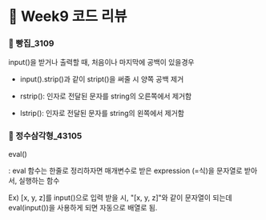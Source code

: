 # :pencil: Week9 코드 리뷰

### :round_pushpin: 빵집_3109

input()을 받거나 출력할 때, 처음이나 마지막에 공백이 있을경우

- input().strip()과 같이 stript()을 써줄 시 양쪽 공백 제거

- rstrip(): 인자로 전달된 문자를 string의 오른쪽에서 제거함

- lstrip():  인자로 전달된 문자를 string의 왼쪽에서 제거함

### :round_pushpin: 정수삼각형_43105

eval()

: eval 함수는 한줄로 정리하자면
매개변수로 받은 expression (=식)을 문자열로 받아서, 실행하는 함수

Ex) [x, y, z]를 input()으로 입력 받을 시, "[x, y, z]"와 같이 문자열이 되는데 eval(input())을 사용하게 되면 자동으로 배열로 됨.